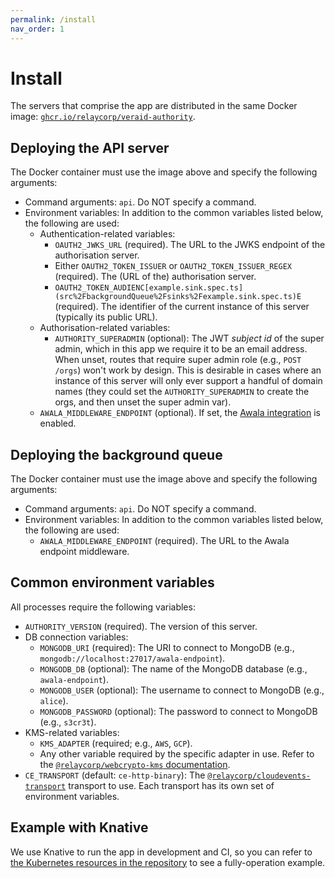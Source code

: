 ```yaml
---
permalink: /install
nav_order: 1
---
```

# Install

The servers that comprise the app are distributed in the same Docker image: [`ghcr.io/relaycorp/veraid-authority`](https://github.com/relaycorp/veraid-authority/pkgs/container/veraid-authority).

## Deploying the API server

The Docker container must use the image above and specify the following arguments:

- Command arguments: `api`. Do NOT specify a command.
- Environment variables: In addition to the common variables listed below, the following are used:
  - Authentication-related variables:
    - `OAUTH2_JWKS_URL` (required). The URL to the JWKS endpoint of the authorisation server.
    - Either `OAUTH2_TOKEN_ISSUER` or `OAUTH2_TOKEN_ISSUER_REGEX` (required). The (URL of the) authorisation server.
    - `OAUTH2_TOKEN_AUDIENC[example.sink.spec.ts](src%2FbackgroundQueue%2Fsinks%2Fexample.sink.spec.ts)E` (required). The identifier of the current instance of this server (typically its public URL).
  - Authorisation-related variables:
    - `AUTHORITY_SUPERADMIN` (optional): The JWT _subject id_ of the super admin, which in this app we require it to be an email address. When unset, routes that require super admin role (e.g., `POST /orgs`) won't work by design. This is desirable in cases where an instance of this server will only ever support a handful of domain names (they could set the `AUTHORITY_SUPERADMIN`  to create the orgs, and then unset the super admin var).
  - `AWALA_MIDDLEWARE_ENDPOINT` (optional). If set, the [Awala integration](./awala.md) is enabled.

## Deploying the background queue

The Docker container must use the image above and specify the following arguments:

- Command arguments: `api`. Do NOT specify a command.
- Environment variables: In addition to the common variables listed below, the following are used:
  - `AWALA_MIDDLEWARE_ENDPOINT` (required). The URL to the Awala endpoint middleware.

## Common environment variables

All processes require the following variables:

- `AUTHORITY_VERSION` (required). The version of this server.
- DB connection variables:
  - `MONGODB_URI` (required): The URI to connect to MongoDB (e.g., `mongodb://localhost:27017/awala-endpoint`).
  - `MONGODB_DB` (optional): The name of the MongoDB database (e.g., `awala-endpoint`).
  - `MONGODB_USER` (optional): The username to connect to MongoDB (e.g., `alice`).
  - `MONGODB_PASSWORD` (optional): The password to connect to MongoDB (e.g., `s3cr3t`).
- KMS-related variables:
  - `KMS_ADAPTER` (required; e.g., `AWS`, `GCP`).
  - Any other variable required by the specific adapter in use. Refer to the [`@relaycorp/webcrypto-kms` documentation](https://www.npmjs.com/package/@relaycorp/webcrypto-kms).
- `CE_TRANSPORT` (default: `ce-http-binary`): The [`@relaycorp/cloudevents-transport`](https://www.npmjs.com/package/@relaycorp/cloudevents-transport) transport to use. Each transport has its own set of environment variables.

## Example with Knative

We use Knative to run the app in development and CI, so you can refer to [the Kubernetes resources in the repository](https://github.com/relaycorp/veraid-authority/tree/main/k8s) to see a fully-operation example.
